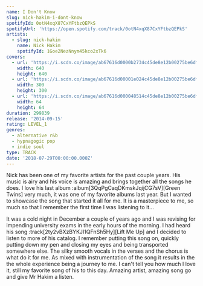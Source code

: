 ```yaml
---
name: I Don't Know
slug: nick-hakim-i-dont-know
spotifyId: 0otN4xqX87CxYFtbzQEPkS
spotifyUrl: 'https://open.spotify.com/track/0otN4xqX87CxYFtbzQEPkS'
artists:
  - slug: nick-hakim
    name: Nick Hakim
    spotifyId: 1Goe2NezNnym45kco2xTk6
covers:
  - url: 'https://i.scdn.co/image/ab67616d0000b2734c45de8e12b00275be6df2c8'
    width: 640
    height: 640
  - url: 'https://i.scdn.co/image/ab67616d00001e024c45de8e12b00275be6df2c8'
    width: 300
    height: 300
  - url: 'https://i.scdn.co/image/ab67616d000048514c45de8e12b00275be6df2c8'
    width: 64
    height: 64
duration: 299839
release: '2014-09-15'
rating: LEVEL_1
genres:
  - alternative r&b
  - hypnagogic pop
  - indie soul
type: TRACK
date: '2018-07-29T00:00:00.000Z'
---
```

Nick has been one of my favorite artists for the past couple years. His music is airy and
his voice is amazing and brings together all the songs he does. I love his last album
:album[3QqPgCaqDKmskJqijCG7sV][Green Twins] very much, it was one of my favorite albums
last year. But I wanted to showcase the song that started it all for me. It is a masterpiece
to me, so much so that I remember the first time I was listening to it...

It was a cold night in December a couple of years ago and I was revising for impending university exams in the
early hours of the morning. I had heard his song :track[2ty2vBXzBYKJI1QFnSh5Hy][Lift Me Up]
and I decided to listen to more of his catalog. I remember putting this song on, quickly putting down my
pen and closing my eyes and being transported somewhere else. The silky smooth vocals in the
verses and the chorus is what do it for me. As mixed with instrumentation of the song it results
in the the whole experience being a journey to me. I can't tell you how much I love it, still
my favorite song of his to this day. Amazing artist, amazing song go and give Mr Hakim a listen.

